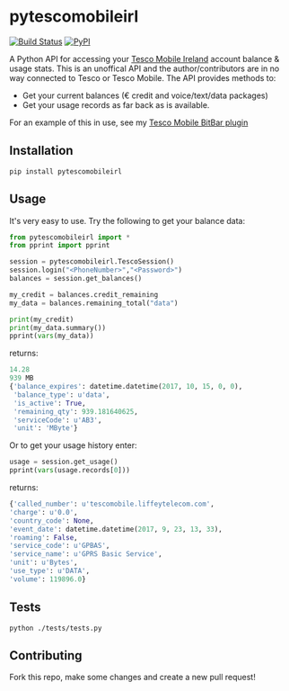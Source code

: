 # pytescomobileirl
[![Build Status](https://travis-ci.org/skhg/pytescomobileirl.svg?branch=master)](https://travis-ci.org/skhg/pytescomobileirl) [![PyPI](https://img.shields.io/pypi/v/pytescomobileirl.svg)](https://pypi.python.org/pypi/pytescomobileirl/) 

A Python API for accessing your [Tesco Mobile Ireland](http://www.tescomobile.ie) account balance &amp; usage stats. This is an unoffical API and the author/contributors are in no way connected to Tesco or Tesco Mobile. The API provides methods to:
* Get your current balances (€ credit and voice/text/data packages)
* Get your usage records as far back as is available.

For an example of this in use, see my [Tesco Mobile BitBar plugin](https://github.com/skhg/BitBar-Plugins/tree/master/TescoMobileIrl)

## Installation
`pip install pytescomobileirl`

## Usage
It's very easy to use. Try the following to get your balance data:
```python
from pytescomobileirl import *
from pprint import pprint

session = pytescomobileirl.TescoSession()
session.login("<PhoneNumber>","<Password>")
balances = session.get_balances()

my_credit = balances.credit_remaining
my_data = balances.remaining_total("data")

print(my_credit)
print(my_data.summary())
pprint(vars(my_data))
```
returns:
```python
14.28
939 MB
{'balance_expires': datetime.datetime(2017, 10, 15, 0, 0),
 'balance_type': u'data',
 'is_active': True,
 'remaining_qty': 939.181640625,
 'serviceCode': u'AB3',
 'unit': 'MByte'}
 ```
 
 Or to get your usage history enter:
 ```python
 usage = session.get_usage()
 pprint(vars(usage.records[0]))
  ```
  returns:
  ```python
  {'called_number': u'tescomobile.liffeytelecom.com',
 'charge': u'0.0',
 'country_code': None,
 'event_date': datetime.datetime(2017, 9, 23, 13, 33),
 'roaming': False,
 'service_code': u'GPBAS',
 'service_name': u'GPRS Basic Service',
 'unit': u'Bytes',
 'use_type': u'DATA',
 'volume': 119896.0}
 ```
 
 ## Tests
 `python ./tests/tests.py`
 
 ## Contributing
 Fork this repo, make some changes and create a new pull request!
